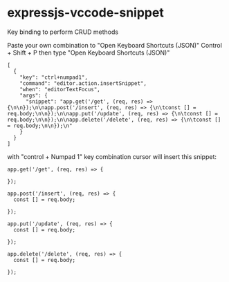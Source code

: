 # expressjs-vccode-snippet
Key binding to perform CRUD methods

Paste your own combination to "Open Keyboard Shortcuts (JSON)"
Control + Shift + P then type "Open Keyboard Shortcuts (JSON)"

```
[
  {
    "key": "ctrl+numpad1",
    "command": "editor.action.insertSnippet",
    "when": "editorTextFocus",
    "args": {
      "snippet": "app.get('/get', (req, res) => {\n\n});\n\napp.post('/insert', (req, res) => {\n\tconst [] = req.body;\n\n});\n\napp.put('/update', (req, res) => {\n\tconst [] = req.body;\n\n});\n\napp.delete('/delete', (req, res) => {\n\tconst [] = req.body;\n\n});\n"
    }
  }
]
```

with "control + Numpad 1" key combination cursor will insert this snippet:
```
app.get('/get', (req, res) => {

});

app.post('/insert', (req, res) => {
  const [] = req.body;
  
});

app.put('/update', (req, res) => {
  const [] = req.body;
  
});
  
app.delete('/delete', (req, res) => {
  const [] = req.body;
  
});
 ```
